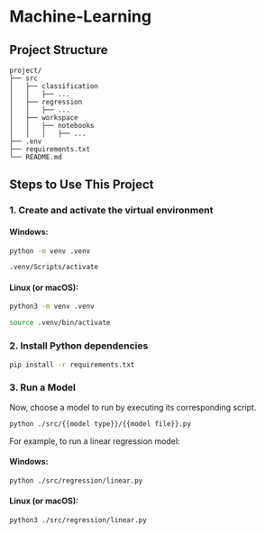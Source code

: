 # Machine-Learning

## Project Structure
```
project/
├── src
│   ├── classification
│   │   ├── ...
│   ├── regression
│   │   ├── ...
│   ├── workspace
│   │   ├── notebooks
│   │   │   ├── ...
├── .env
├── requirements.txt
└── README.md
```

## Steps to Use This Project

### 1. Create and activate the virtual environment
#### Windows:
```bash
python -m venv .venv
```
```bash
.venv/Scripts/activate
```
#### Linux (or macOS):
```bash
python3 -m venv .venv
```
```bash
source .venv/bin/activate
```

### 2. Install Python dependencies
```bash
pip install -r requirements.txt
```

### 3. Run a Model
Now, choose a model to run by executing its corresponding script.
```bash
python ./src/{{model type}}/{{model file}}.py
```
For example, to run a linear regression model:
#### Windows:
```bash
python ./src/regression/linear.py
```
#### Linux (or macOS):
```bash
python3 ./src/regression/linear.py
```
